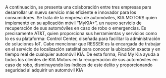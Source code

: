 A continuación, se presenta una colaboración entre tres empresas para desarrollar un nuevo servicio más eficiente e innovador para los consumidores.
Se trata de la empresa de automóviles, KIA MOTORS quien implementó en su aplicación móvil “MyKIA+”, un nuevo servicio de recuperación de sus automóviles en caso de robo o emergencias. Es precisamente AT&T, quien proporciona sus herramientas y servicios como lo es su plataforma: Control Center, diseñada para facilitar la administración de soluciones IoT. Cabe mencionar que RESSER es la encargada de trabajar en el servicio de localización satelital para conocer la ubicación exacta y en tiempo real de cualquier automóvil KIA.
De esta forma, Find My Kia ayuda a todos los clientes de KIA Motors en la recuperación de sus automóviles en caso de robo, disminuyendo los índices de este delito y proporcionando seguridad al adquirir un automóvil KIA
